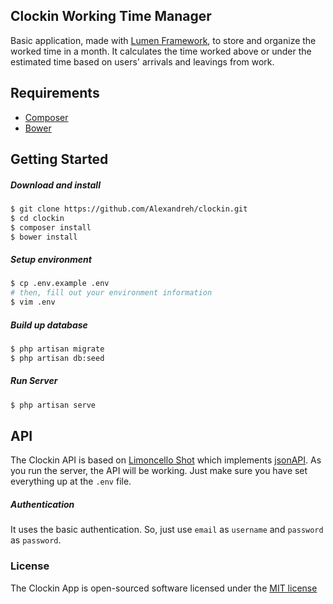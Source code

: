 ## Clockin Working Time Manager

Basic application, made with [Lumen Framework](http://lumen.laravel.com/), to store and organize the worked time in a month.
It calculates the time worked above or under the estimated time based on users' arrivals and leavings from work.

## Requirements
- [Composer](https://getcomposer.org)
- [Bower](http://bower.io)

## Getting Started
##### Download and install 
```bash
$ git clone https://github.com/Alexandreh/clockin.git
$ cd clockin
$ composer install
$ bower install
```

##### Setup environment
```bash
$ cp .env.example .env
# then, fill out your environment information
$ vim .env
```

##### Build up database
```bash
$ php artisan migrate
$ php artisan db:seed
```

##### Run Server
```bash
$ php artisan serve
```

## API
The Clockin API is based on [Limoncello Shot](https://github.com/neomerx/limoncello-shot) which implements [jsonAPI](http://jsonapi.org). As you run the server, the API will be working. Just make sure you have set everything up at the `.env` file.
##### Authentication
It uses the basic authentication. So, just use `email` as `username` and `password` as `password`.

### License

The Clockin App is open-sourced software licensed under the [MIT license](http://opensource.org/licenses/MIT)

